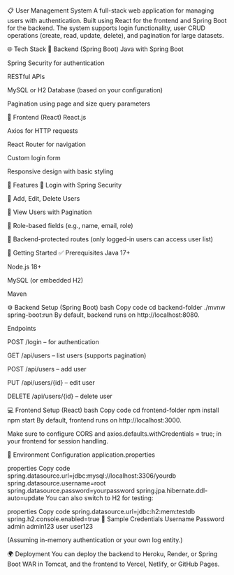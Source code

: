 📋 User Management System
A full-stack web application for managing users with authentication. Built using React for the frontend and Spring Boot for the backend. The system supports login functionality, user CRUD operations (create, read, update, delete), and pagination for large datasets.

🌐 Tech Stack
🔧 Backend (Spring Boot)
Java with Spring Boot

Spring Security for authentication

RESTful APIs

MySQL or H2 Database (based on your configuration)

Pagination using page and size query parameters

🎨 Frontend (React)
React.js

Axios for HTTP requests

React Router for navigation

Custom login form

Responsive design with basic styling

🔐 Features
🔑 Login with Spring Security

👤 Add, Edit, Delete Users

📄 View Users with Pagination

🧠 Role-based fields (e.g., name, email, role)

🔐 Backend-protected routes (only logged-in users can access user list)

🚀 Getting Started
✅ Prerequisites
Java 17+

Node.js 18+

MySQL (or embedded H2)

Maven

⚙️ Backend Setup (Spring Boot)
bash
Copy code
cd backend-folder
./mvnw spring-boot:run
By default, backend runs on http://localhost:8080.

Endpoints

POST /login – for authentication

GET /api/users – list users (supports pagination)

POST /api/users – add user

PUT /api/users/{id} – edit user

DELETE /api/users/{id} – delete user

💻 Frontend Setup (React)
bash
Copy code
cd frontend-folder
npm install
npm start
By default, frontend runs on http://localhost:3000.

Make sure to configure CORS and axios.defaults.withCredentials = true; in your frontend for session handling.

🔧 Environment Configuration
application.properties

properties
Copy code
spring.datasource.url=jdbc:mysql://localhost:3306/yourdb
spring.datasource.username=root
spring.datasource.password=yourpassword
spring.jpa.hibernate.ddl-auto=update
You can also switch to H2 for testing:

properties
Copy code
spring.datasource.url=jdbc:h2:mem:testdb
spring.h2.console.enabled=true
🧪 Sample Credentials
Username	Password
admin	admin123
user	user123

(Assuming in-memory authentication or your own log entity.)

🌍 Deployment
You can deploy the backend to Heroku, Render, or Spring Boot WAR in Tomcat, and the frontend to Vercel, Netlify, or GitHub Pages.
